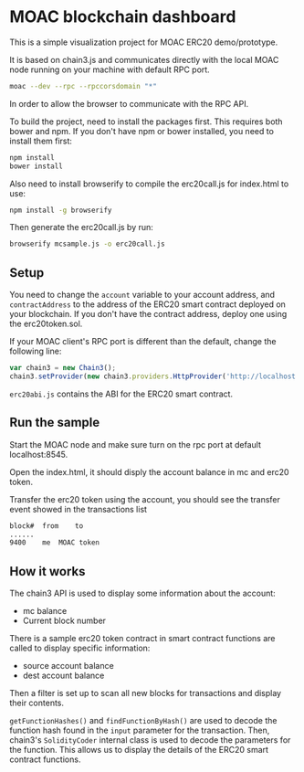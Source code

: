 # MOAC blockchain dashboard

This is a simple visualization project for MOAC ERC20 demo/prototype.

It is based on chain3.js and communicates directly with the local MOAC node running on your machine with default RPC port.

``` sh
moac --dev --rpc --rpccorsdomain "*"
```

In order to allow the browser to communicate with the RPC API.

To build the project, need to install the packages first.
This requires both bower and npm. 
If you don't have npm or bower installed, you need to install them first:

``` sh
npm install
bower install
```

Also need to install browserify to compile the erc20call.js for index.html to use:

``` sh
npm install -g browserify
```

Then generate the erc20call.js by run:

``` sh
browserify mcsample.js -o erc20call.js
```

## Setup

You need to change the `account` variable to your account address, and `contractAddress` to the address of the ERC20 smart contract deployed on your blockchain. If you don't have the contract address, deploy one using the erc20token.sol.

If your MOAC client's RPC port is different than the default, change the following line:

``` javascript
var chain3 = new Chain3();
chain3.setProvider(new chain3.providers.HttpProvider('http://localhost:8545'));
```

`erc20abi.js` contains the ABI for the ERC20 smart contract.

## Run the sample

Start the MOAC node and make sure turn on the rpc port at default localhost:8545.

Open the index.html, it should disply the account balance in mc and erc20 token.

Transfer the erc20 token using the account, you should see the transfer event showed in the transactions list

``` sh
block#  from    to
......
9400    me  MOAC token
```



## How it works

The chain3 API is used to display some information about the account:

- mc balance
- Current block number

There is a sample erc20 token contract in  smart contract functions are called to display specific information:

- source account balance
- dest account balance

Then a filter is set up to scan all new blocks for transactions and display their contents.

`getFunctionHashes()` and `findFunctionByHash()` are used to decode the function hash found in the `input` parameter for the transaction. Then, chain3's `SolidityCoder` internal class is used to decode the parameters for the function. This allows us to display the details of the ERC20 smart contract functions.
